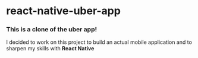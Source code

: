 # react-native-uber-app
<h3>
  This is a clone of the uber app!
</h3>
<p>
  I decided to work on this project to build an actual mobile application and to sharpen my skills with <strong>React Native</strong>
</p>
